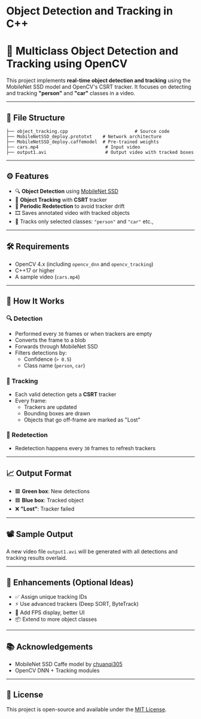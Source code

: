 # Object Detection and Tracking in C++

# 🧠 Multiclass Object Detection and Tracking using OpenCV

This project implements **real-time object detection and tracking** using the MobileNet SSD model and OpenCV's CSRT tracker. It focuses on detecting and tracking **"person"** and **"car"** classes in a video.

---

## 📂 File Structure

```plaintext
├── object_tracking.cpp                         # Source code
├── MobileNetSSD_deploy.prototxt    # Network architecture
├── MobileNetSSD_deploy.caffemodel  # Pre-trained weights
├── cars.mp4                         # Input video
├── output1.avi                      # Output video with tracked boxes
```

---

## ⚙️ Features

- 🔍 **Object Detection** using [MobileNet SSD](https://github.com/chuanqi305/MobileNet-SSD)
- 🎯 **Object Tracking** with **CSRT** tracker
- 🔁 **Periodic Redetection** to avoid tracker drift
- 🎞️ Saves annotated video with tracked objects
- 👤 Tracks only selected classes: `"person"` and `"car"` etc.,

---

## 🛠️ Requirements

- OpenCV 4.x (including `opencv_dnn` and `opencv_tracking`)
- C++17 or higher
- A sample video (`cars.mp4`)

---

## 🚀 How It Works

### 🔍 Detection
- Performed every `30` frames or when trackers are empty
- Converts the frame to a blob
- Forwards through MobileNet SSD
- Filters detections by:
  - Confidence (`> 0.5`)
  - Class name (`person`, `car`)

### 🎯 Tracking
- Each valid detection gets a **CSRT** tracker
- Every frame:
  - Trackers are updated
  - Bounding boxes are drawn
  - Objects that go off-frame are marked as "Lost"

### 🧠 Redetection
- Redetection happens every `30` frames to refresh trackers

---

## 📈 Output Format

- 🟩 **Green box**: New detections
- 🟦 **Blue box**: Tracked object
- ❌ **"Lost"**: Tracker failed

---

## 📽️ Sample Output

A new video file `output1.avi` will be generated with all detections and tracking results overlaid.

---

## 🔧 Enhancements (Optional Ideas)

- ✅ Assign unique tracking IDs
- ⚡ Use advanced trackers (Deep SORT, ByteTrack)
- 🎨 Add FPS display, better UI
- 📦 Extend to more object classes

---

## 📚 Acknowledgements

- MobileNet SSD Caffe model by [chuanqi305](https://github.com/chuanqi305/MobileNet-SSD)
- OpenCV DNN + Tracking modules

---

## 🧾 License

This project is open-source and available under the [MIT License](LICENSE).
